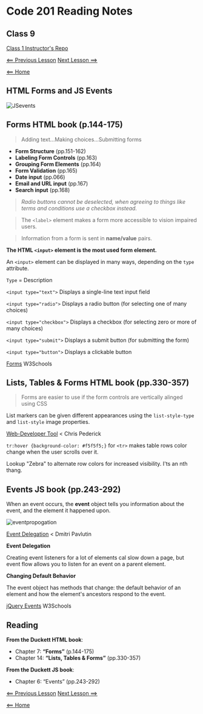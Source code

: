 # Code 201 Reading Notes

## Class 9

[Class 1 Instructor's Repo](https://github.com/codefellows/seattle-201n21/tree/master/class-01)

[<== Previous Lesson](class-08.md) [Next Lesson ==>](class-10.md)

[<== Home](README.md) 

## HTML Forms and JS Events

![JSevents](https://data-flair.training/blogs/wp-content/uploads/sites/2/2019/07/JavaScript-Event-Types.jpg)

## Forms HTML book (p.144-175)

> Adding text...Making choices...Submitting forms

+ **Form Structure** (pp.151-162)
+ **Labeling Form Controls** (pp.163)
+ **Grouping Form Elements** (pp.164)
+ **Form Validation** (pp.165)
+ **Date input** (pp.066)
+ **Email and URL input** (pp.167)
+ **Search input** (pp.168)

> *Radio buttons cannot be deselected, when agreeing to things like terms and conditions use a checkbox instead.*

> The `<label>` element makes a form more accessible to vision impaired users.

> Information from a form is sent in **name/value** pairs.

**The HTML `<input>` element is the most used form element.**

An `<input>` element can be displayed in many ways, depending on the `type` attribute.

`Type` =	Description

`<input type="text">`	Displays a single-line text input field

`<input type="radio">`	Displays a radio button (for selecting one of many choices)

`<input type="checkbox">`	Displays a checkbox (for selecting zero or more of many choices)

`<input type="submit">`	Displays a submit button (for submitting the form)

`<input type="button">`	Displays a clickable button

[Forms](https://www.w3schools.com/html/html_forms.asp) W3Schools

## Lists, Tables & Forms HTML book (pp.330-357)

> Forms are easier to use if the form controls are vertically alinged using CSS

List markers can be given different appearances using the `list-style-type` and `list-style` image properties.

[Web-Developer Tool](https://chrispederick.com/work/web-developer/) < Chris Pederick

`tr:hover {background-color: #f5f5f5;}` for `<tr>` makes table rows color change when the user scrolls over it.

Lookup "Zebra" to alternate row colors for increased visibility. I'ts an nth thang.

## Events JS book (pp.243-292)

When an event occurs, the **event** object tells you information about the event, and the element it happened upon.

![eventpropogation](https://dmitripavlutin.com/static/9a8fc772a94452ca819295094c99b1a9/7c84e/javascript-event-propagation-5.webp)

[Event Delegation](https://dmitripavlutin.com/javascript-event-delegation/) < Dmitri Pavlutin

**Event Delegation**

Creating event listeners for a lot of elements cal slow down a page, but event flow allows you to listen for an event on a parent element.

**Changing Default Behavior**

The event object has methods that change: the default behavior of an element and how the element's ancestors respond to the event.

[jQuery Events](https://www.w3schools.com/jquery/jquery_events.asp) W3Schools

## Reading

**From the Duckett HTML book**:

+ Chapter 7: **“Forms”** (p.144-175)
+ Chapter 14: **“Lists, Tables & Forms”** (pp.330-357)

**From the Duckett JS book**:

+ Chapter 6: “Events” (pp.243-292)

[<== Previous Lesson](class-08.md) [Next Lesson ==>](class-10.md)

[<== Home](README.md) 